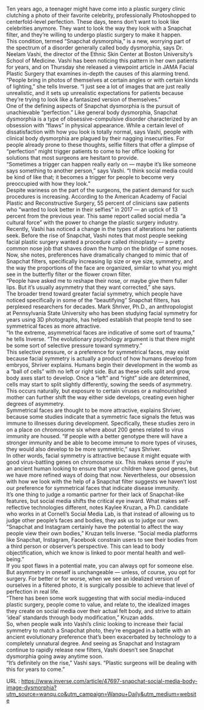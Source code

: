   Ten years ago, a teenager might have come into a plastic surgery clinic clutching a photo of their favorite celebrity, professionally Photoshopped to centerfold-level perfection. These days, teens don’t want to look like celebrities anymore. They want to look the way they look with a Snapchat filter, and they’re willing to undergo plastic surgery to make it happen.  
    This condition, termed “Snapchat dysmorphia,” is a new, worrying part of the spectrum of a disorder generally called body dysmorphia, says Dr. Neelam Vashi, the director of the Ethnic Skin Center at Boston University’s School of Medicine. Vashi has been noticing this pattern in her own patients for years, and on Thursday she released a viewpoint article in  JAMA Facial Plastic Surgery that examines in-depth the causes of this alarming trend.  
    “People bring in photos of themselves at certain angles or with certain kinds of lighting,” she tells Inverse. “I just see a lot of images that are just really unrealistic, and it sets up unrealistic expectations for patients because they’re trying to look like a fantasized version of themselves.”  
    One of the defining aspects of Snapchat dysmorphia is the pursuit of unachievable “perfection.” Like general body dysmorphia, Snapchat dysmorphia is a type of obsessive-compulsive disorder characterized by an obsession with “flaws” in physical appearance. While a certain level of dissatisfaction with how you look is totally normal, says Vashi, people with clinical body dysmorphia are plagued by their nagging insecurities. For people already prone to these thoughts, selfie filters that offer a glimpse of “perfection” might trigger patients to come to her office looking for solutions that most surgeons are hesitant to provide.  
    “Sometimes a trigger can happen really early on — maybe it’s like someone says something to another person,” says Vashi. “I think social media could be kind of like that; it becomes a trigger for people to become very preoccupied with how they look.”  
    Despite wariness on the part of the surgeons, the patient demand for such procedures is increasing. According to the American Academy of Facial Plastic and Reconstructive Surgery, 55 percent of clinicians saw patients who “wanted to look better in their selfies” in 2017 — an uptick of 13 percent from the previous year. This same report called social media “a cultural force” with the power to change the plastic surgery industry.  
    Recently, Vashi has noticed a change in the types of alterations her patients seek. Before the rise of Snapchat, Vashi notes that most people seeking facial plastic surgery wanted a procedure called rhinoplasty — a pretty common nose job that shaves down the hump on the bridge of some noses. Now, she notes, preferences have dramatically changed to mimic that of Snapchat filters, specifically increasing lip size or eye size, symmetry, and the way the proportions of the face are organized, similar to what you might see in the butterfly filter or the flower crown filter.  
    “People have asked me to reshape their nose, or maybe give them fuller lips. But it’s usually asymmetry that they want corrected,” she says.  
    The broader trend toward greater facial symmetry, which people have noticed specifically in some of the “beautifying” Snapchat filters, has perplexed researchers for decades. Mark Shriver, Ph.D., an anthropologist at Pennsylvania State University who has been studying facial symmetry for years using 3D photographs, has helped establish that people tend to see symmetrical faces as more attractive.  
    “In the extreme, asymmetrical faces are indicative of some sort of trauma,” he tells Inverse. “The evolutionary psychology argument is that there might be some sort of selective pressure toward symmetry.”  
    This selective pressure, or a preference for symmetrical faces, may exist because facial symmetry is actually a product of how humans develop from embryos, Shriver explains. Humans begin their development in the womb as a “ball of cells” with no left or right side. But as these cells split and grow, body axes start to develop. Once a “left” and “right” side are determined, cells may start to split slightly differently, sowing the seeds of asymmetry. This occurs naturally, but exposure to certain viruses or a malnourished mother can further shift the way either side develops, creating even higher degrees of asymmetry.  
    Symmetrical faces are thought to be more attractive, explains Shriver, because some studies indicate that a symmetric face signals the fetus was immune to illnesses during development. Specifically, these studies zero in on a place on chromosome six where about 200 genes related to virus immunity are housed. “If people with a better genotype there will have a stronger immunity and be able to become immune to more types of viruses, they would also develop to be more symmetric,” says Shriver.  
    In other words, facial symmetry is attractive because it might equate with good virus-battling genes on chromosome six. This makes sense if you’re an ancient human looking to ensure that your children have good genes, but we have more refined ways of doing that now. Nevertheless, our obsession with how we look with the help of a Snapchat filter suggests we haven’t lost our preference for symmetrical faces that indicate disease immunity.  
    It’s one thing to judge a romantic partner for their lack of Snapchat-like features, but social media shifts the critical eye inward. What makes self-reflective technologies different, notes Kaylee Kruzan, a Ph.D. candidate who works in at Cornell’s Social Media Lab, is that instead of allowing us to judge other people’s faces and bodies, they ask us to judge our own.  
    “Snapchat and Instagram certainly have the potential to affect the way people view their own bodies,” Kruzan tells Inverse. “Social media platforms like Snapchat, Instagram, Facebook constrain users to see their bodies from a third person or observer’s perspective. This can lead to body objectification, which we know is linked to poor mental health and well-being.”  
    If you spot flaws in a potential mate, you can always opt for someone else. But asymmetry in oneself is unchangeable — unless, of course, you opt for surgery. For better or for worse, when we see an idealized version of ourselves in a filtered photo, it is surgically possible to achieve that level of perfection in real life.  
    “There has been some work suggesting that with social media-induced plastic surgery, people come to value, and relate to, the idealized images they create on social media over their actual felt body, and strive to attain ‘ideal’ standards through body modification,” Kruzan adds.  
    So, when people walk into Vashi’s clinic looking to increase their facial symmetry to match a Snapchat photo, they’re engaged in a battle with an ancient evolutionary preference that’s been exacerbated by technology to a completely unnatural degree. And seeing as Snapchat and Instagram continue to rapidly release new filters, Vashi doesn’t see Snapchat dysmorphia going away anytime soon.  
    “It’s definitely on the rise,” Vashi says. “Plastic surgeons will be dealing with this for years to come.”   
    
  URL : https://www.inverse.com/article/47697-snapchat-social-media-body-image-dysmorphia?utm_source=wanqu.co&utm_campaign=Wanqu+Daily&utm_medium=website